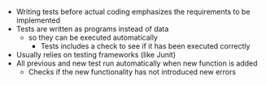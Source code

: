 - Writing tests before actual coding emphasizes the requirements to be implemented
- Tests are written as programs instead of data
	- so they can be executed automatically
		- Tests includes a check to see if it has been executed correctly
- Usually relies on testing frameworks (like Junit)
- All previous and new test run automatically when new function is added
	- Checks if the new functionality has not introduced new errors